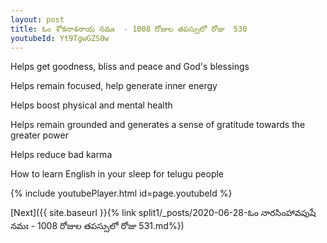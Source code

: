 ```yaml
---
layout: post
title: ఓం శోకనాశనాయ నమః  - 1008 రోజుల తపస్సులో రోజు  530
youtubeId: Yt9TgwGZS0w
---
```

 
 
Helps get goodness, bliss and peace and God's blessings
 
Helps remain focused, help generate inner energy 
 
Helps boost physical and mental health 
 
Helps remain grounded and generates a sense of gratitude towards the greater power 
 
Helps reduce bad karma
 
How to learn English in your sleep for telugu people
 
 
 
 


{% include youtubePlayer.html id=page.youtubeId %}
 
[Next]({{ site.baseurl }}{% link split1/_posts/2020-06-28-ఓం నారసింహావపుషే నమః  - 1008 రోజుల తపస్సులో రోజు  531.md%})
 
